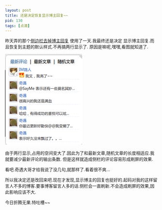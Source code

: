 ```yaml
---
layout: post
title: 还是决定恢复显示博主回复~~
pid: 130
tags: [点滴]
---
```

昨天弄的那个[侧边栏去掉博主回复](/2011/05/remove-sidebar-admin-respond.html)
使用了一天.我最终还是决定 显示博主回复.而且恢复到主题的默认样式.不再搞两行显示了.
原因是嘛呢,嘿嘿,看图就知道了.

![](/uploads/2011/05/13_01.png)

由于两行显示,占用的空间变大了.因此为了和最新文章,随机文章的长度相适应.我就要减少最新评论的输出条数.
但是这样就造成侧栏的评论容易形成刷屏的效果.

看吧.奇遇大哥才给我说了没几句,就那样了.看着很不爽...

所以我决定还是改回来吧.现在才发现,显示博主的回复也挺好的.起码对我的这样留言人不多的博客.要事博客留言人多的话.侧栏会一直刷新.不会造成刷屏的效果,因此影响应该不大.

今日折腾无果.特吐槽~~
